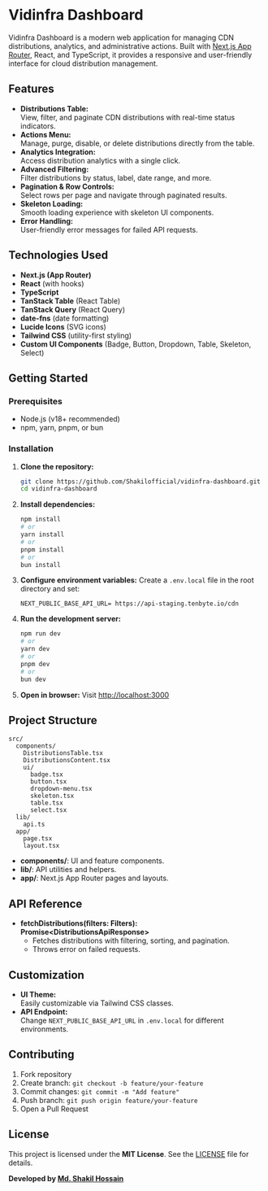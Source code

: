 # Vidinfra Dashboard

Vidinfra Dashboard is a modern web application for managing CDN distributions, analytics, and administrative actions. Built with [Next.js App Router](https://nextjs.org/docs/app), React, and TypeScript, it provides a responsive and user-friendly interface for cloud distribution management.

## Features

- **Distributions Table:**  
  View, filter, and paginate CDN distributions with real-time status indicators.
- **Actions Menu:**  
  Manage, purge, disable, or delete distributions directly from the table.
- **Analytics Integration:**  
  Access distribution analytics with a single click.
- **Advanced Filtering:**  
  Filter distributions by status, label, date range, and more.
- **Pagination & Row Controls:**  
  Select rows per page and navigate through paginated results.
- **Skeleton Loading:**  
  Smooth loading experience with skeleton UI components.
- **Error Handling:**  
  User-friendly error messages for failed API requests.

## Technologies Used

- **Next.js (App Router)**
- **React** (with hooks)
- **TypeScript**
- **TanStack Table** (React Table)
- **TanStack Query** (React Query)
- **date-fns** (date formatting)
- **Lucide Icons** (SVG icons)
- **Tailwind CSS** (utility-first styling)
- **Custom UI Components** (Badge, Button, Dropdown, Table, Skeleton, Select)

## Getting Started

### Prerequisites

- Node.js (v18+ recommended)
- npm, yarn, pnpm, or bun

### Installation

1. **Clone the repository:**

   ```sh
   git clone https://github.com/Shakilofficial/vidinfra-dashboard.git
   cd vidinfra-dashboard
   ```

2. **Install dependencies:**

   ```sh
   npm install
   # or
   yarn install
   # or
   pnpm install
   # or
   bun install
   ```

3. **Configure environment variables:**
   Create a `.env.local` file in the root directory and set:

   ```
   NEXT_PUBLIC_BASE_API_URL= https://api-staging.tenbyte.io/cdn
   ```

4. **Run the development server:**

   ```sh
   npm run dev
   # or
   yarn dev
   # or
   pnpm dev
   # or
   bun dev
   ```

5. **Open in browser:**
   Visit [http://localhost:3000](http://localhost:3000)

## Project Structure

```
src/
  components/
    DistributionsTable.tsx
    DistributionsContent.tsx
    ui/
      badge.tsx
      button.tsx
      dropdown-menu.tsx
      skeleton.tsx
      table.tsx
      select.tsx
  lib/
    api.ts
  app/
    page.tsx
    layout.tsx
```

- **components/**: UI and feature components.
- **lib/**: API utilities and helpers.
- **app/**: Next.js App Router pages and layouts.

## API Reference

- **fetchDistributions(filters: Filters): Promise\<DistributionsApiResponse\>**
  - Fetches distributions with filtering, sorting, and pagination.
  - Throws error on failed requests.

## Customization

- **UI Theme:**  
  Easily customizable via Tailwind CSS classes.
- **API Endpoint:**  
  Change `NEXT_PUBLIC_BASE_API_URL` in `.env.local` for different environments.

## Contributing

1. Fork repository
2. Create branch: `git checkout -b feature/your-feature`
3. Commit changes: `git commit -m "Add feature"`
4. Push branch: `git push origin feature/your-feature`
5. Open a Pull Request

## License

This project is licensed under the **MIT License**. See the [LICENSE](LICENSE) file for details.

**Developed by [Md. Shakil Hossain](mailto:mrshakilhossain@outlook.com)**
